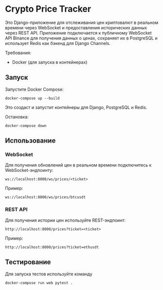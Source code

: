 # Crypto Price Tracker

Это Django-приложение для отслеживания цен криптовалют в реальном времени через WebSocket и предоставления исторических данных через REST API. Приложение подключается к публичному WebSocket API Binance для получения данных о ценах, сохраняет их в PostgreSQL и использует Redis как бэкенд для Django Channels.

Требования:
* Docker (для запуска в контейнерах)

## Запуск

Запустите Docker Compose:
``` 
docker-compose up --build 
```

Это создаст и запустит контейнеры для Django, PostgreSQL и Redis.

Остановка:
```
docker-compose down
```

## Использование
### WebSocket

Для получения обновлений цен в реальном времени подключитесь к WebSocket-эндпоинту:
```
ws://localhost:8000/ws/prices/<ticket>
```
Пример:
```
ws://localhost:8000/ws/prices/btcusdt
```

### REST API
Для получения истории цен используйте REST-эндпоинт:
```
http://localhost:8000/prices?ticket=<ticket>
```
Пример:
```
http://localhost:8000/prices?ticket=ethusdt
```

## Тестирование

Для запуска тестов используйте команду
```
docker-compose run web pytest .
```